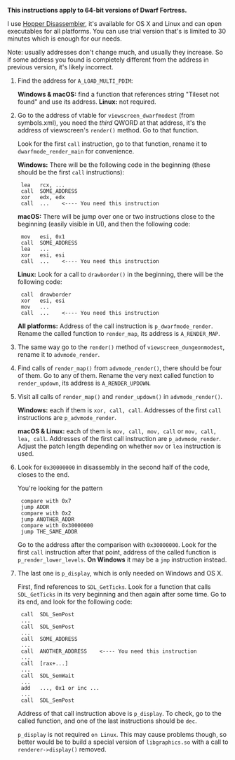 **This instructions apply to 64-bit versions of Dwarf Fortress.**

I use [Hopper Disassembler](http://www.hopperapp.com), it's available for OS X and Linux and can open executables for all platforms. You can use trial version that's is limited to 30 minutes which is enough for our needs.

Note: usually addresses don't change much, and usually they increase. So if some address you found is completely different from the address in previous version, it's likely incorrect.

1. Find the address for `A_LOAD_MULTI_PDIM`:

    **Windows & macOS:** find a function that references string "Tileset not found" and use its address.
    **Linux:** not required.

2. Go to the address of vtable for `viewscreen_dwarfmodest` (from symbols.xml), you need the *third* QWORD at that address, it's the address of viewscreen's `render()` method. Go to that function.

    Look for the first `call` instruction, go to that function, rename it to `dwarfmode_render_main` for convenience.

    **Windows:** There will be the following code in the beginning (these should be the first `call` instructions):

        lea   rcx, ...
        call  SOME_ADDRESS
        xor   edx, edx
        call  ...    <---- You need this instruction 

    **macOS:** There will be jump over one or two instructions close to the beginning (easily visible in UI), and then the following code:

        mov   esi, 0x1
        call  SOME_ADDRESS
        lea   ...
        xor   esi, esi
        call  ...    <---- You need this instruction

    **Linux:** Look for a call to `drawborder()` in the beginning, there will be the following code:
    
        call  drawborder
        xor   esi, esi
        mov   ...
        call  ...    <---- You need this instruction
    
    **All platforms:** Address of the call instruction is `p_dwarfmode_render`. Rename the called function to `render_map`, its address is `A_RENDER_MAP`.

3. The same way go to the `render()` method of `viewscreen_dungeonmodest`, rename it to `advmode_render`.

4. Find calls of `render_map()` from `advmode_render()`, there should be four of them. Go to any of them. Rename the very next called function to `render_updown`, its address is `A_RENDER_UPDOWN`.

5. Visit all calls of `render_map()` and `render_updown()` in `advmode_render()`.

    **Windows:** each if them is `xor, call, call`. Addresses of the first `call` instructions are `p_advmode_render`.
    
    **macOS & Linux:** each of them is `mov, call, mov, call` or `mov, call, lea, call`. Addresses of the first call instruction are `p_advmode_render`. Adjust the patch length depending on whether `mov` or `lea` instruction is used.

6. Look for `0x30000000` in disassembly in the second half of the code, closes to the end.

    You're looking for the pattern
    
        compare with 0x7
        jump ADDR
        compare with 0x2
        jump ANOTHER_ADDR
        compare with 0x30000000
        jump THE_SAME_ADDR
    
    Go to the address after the comparison with `0x30000000`. Look for the first `call` instruction after that point, address of the called function is `p_render_lower_levels`. **On Windows** it may be a `jmp` instruction instead.
    
7. The last one is `p_display`, which is only needed on Windows and OS X.

    First, find references to `SDL_GetTicks`. Look for a function that calls `SDL_GetTicks` in its very beginning and then again after some time. Go to its end, and look for the following code:
    
        call  SDL_SemPost
        ...
        call  SDL_SemPost
        ...
        call  SOME_ADDRESS
        ...
        call  ANOTHER_ADDRESS    <---- You need this instruction
        ...
        call  [rax+...]
        ...
        call  SDL_SemWait
        ...
        add   ..., 0x1 or inc ...
        ...
        call  SDL_SemPost
    
    Address of that call instruction above is `p_display`. To check, go to the called function, and one of the last instructions should be `dec`.
    
    `p_display` is not required `on Linux`. This may cause problems though, so better would be to build a special version of `libgraphics.so` with a call to `renderer->display()` removed.
